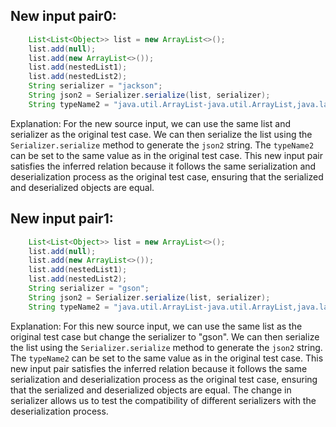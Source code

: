 ## New input pair0:
```java
    List<List<Object>> list = new ArrayList<>();
    list.add(null);
    list.add(new ArrayList<>());
    list.add(nestedList1);
    list.add(nestedList2);
    String serializer = "jackson";
    String json2 = Serializer.serialize(list, serializer);
    String typeName2 = "java.util.ArrayList-java.util.ArrayList,java.lang.String,java.lang.String";
```

Explanation: 
For the new source input, we can use the same list and serializer as the original test case. We can then serialize the list using the `Serializer.serialize` method to generate the `json2` string. The `typeName2` can be set to the same value as in the original test case. This new input pair satisfies the inferred relation because it follows the same serialization and deserialization process as the original test case, ensuring that the serialized and deserialized objects are equal.

## New input pair1:
```java
    List<List<Object>> list = new ArrayList<>();
    list.add(null);
    list.add(new ArrayList<>());
    list.add(nestedList1);
    list.add(nestedList2);
    String serializer = "gson";
    String json2 = Serializer.serialize(list, serializer);
    String typeName2 = "java.util.ArrayList-java.util.ArrayList,java.lang.String,java.lang.String";
```

Explanation: 
For this new source input, we can use the same list as the original test case but change the serializer to "gson". We can then serialize the list using the `Serializer.serialize` method to generate the `json2` string. The `typeName2` can be set to the same value as in the original test case. This new input pair satisfies the inferred relation because it follows the same serialization and deserialization process as the original test case, ensuring that the serialized and deserialized objects are equal. The change in serializer allows us to test the compatibility of different serializers with the deserialization process.